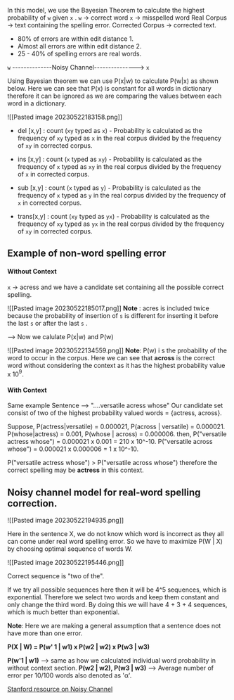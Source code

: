 In this model, we use the Bayesian Theorem to calculate the highest probability of  `w`  given  `x` .
`w` -> correct word
`x` -> misspelled word
Real Corpus -> text containing the spelling error.
Corrected Corpus -> corrected text.

-  80% of  errors are within edit distance  1.
- Almost all errors are within edit distance 2.
- 25 - 40% of spelling errors are real words.

`w`  --------------Noisy Channel--------------->  `x`

Using Bayesian theorem we can use P(x|w) to calculate P(w|x) as shown below.  Here we can see that P(x) is constant for all words in dictionary therefore it can be ignored as we are comparing the values between each word in a dictionary.

![[Pasted image 20230522183158.png]]

-  del [x,y] :  count (`xy`  typed as  `x`) - Probability is calculated as the frequency of  `xy` typed as  `x`  in the real corpus divided by the frequency of  `xy`  in corrected corpus.
  
-  ins [x,y] :  count (`x`  typed as  `xy`) - Probability is calculated as the frequency of  `x` typed as  `xy`  in the real corpus divided by the frequency of  `x`  in corrected corpus.
  
-   sub [x,y] :  count (`x`  typed as  `y`) - Probability is calculated as the frequency of  `x` typed as  `y`  in the real corpus divided by the frequency of  `x`  in corrected corpus.
  
-   trans[x,y] :  count (`xy`  typed as  `yx`) - Probability is calculated as the frequency of  `xy` typed as  `yx`  in the real corpus divided by the frequency of  `xy`  in corrected corpus.


## Example of non-word spelling error
#### Without Context
`x`  -> acress  and we have a candidate set containing all the possible correct spelling.


![[Pasted image 20230522185017.png]]
**Note** :  acres is included  twice because the probability of insertion of  `s`  is different for 
inserting it before the last  `s`  or  after the last  `s` .

--> Now we calulate P(x|w) and P(w) 

![[Pasted image 20230522134559.png]]
**Note**:  P(w) i s the probability of the word to occur in the corpus. Here we can see that  **across** is the correct word without considering the context as it has the highest probability value  x 10$^9$.  



#### With Context
Same example 
Sentence --> "....versatile acress whose"
Our candidate set consist of two of the highest probability valued words = {actress, across}.

Suppose,
P(actress|versatile) = 0.000021,   P(across | versatile) = 0.000021.
P(whose|actress) = 0.001, P(whose | across) = 0.000006.
then,
P("versatile actress whose") = 0.000021 x 0.001 = 210 x 10^-10.
P("versatile across whose") = 0.000021 x 0.000006 = 1 x 10^-10.

P("versatile actress whose")  >  P("versatile across whose")  therefore the correct spelling may be **actress** in this context.



## Noisy  channel  model  for  real-word  spelling  correction.


![[Pasted image 20230522194935.png]]

Here in the sentence X, we do not know which word is incorrect as they all can come under real word spelling error.
So we have to maximize P(W | X) by choosing  optimal sequence of words W.

![[Pasted image 20230522195446.png]]

Correct sequence is "two of the".

If we try all possible sequences here then it will be 4^5 sequences, which is exponential. Therefore we select two words and keep them constant and only change the third word.
By doing this we will have 4 + 3 + 4 sequences, which is much better than exponential. 

**Note**: Here we are making a general assumption that a sentence does not have more than one error.

**P(X | W) = P(w' 1 | w1)  x  P(w2 | w2)  x  P(w3  | w3)**

**P(w'1 | w1)**  --> same as how we calculated individual word probability in without context section.
**P(w2 | w2),  P(w3 | w3)** -->  Average number of error per 10/100 words also denoted as  'α'.


[Stanford  resource on Noisy Channel](https://web.stanford.edu/~jurafsky/slp3/B.pdf)




